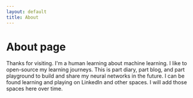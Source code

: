 ```yaml
---
layout: default
title: About
---
```

# About page

Thanks for visiting. I'm a human learning about machine learning. I like to open-source my learning journeys. This is part diary, part blog, and part playground to build and share my neural networks in the future. I can be found learning and playing on LinkedIn and other spaces. I will add those spaces here over time.
